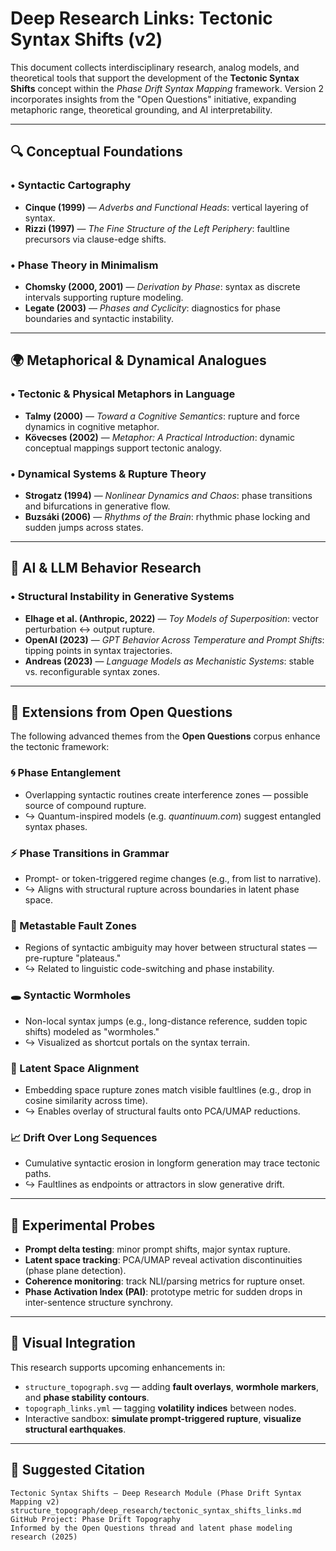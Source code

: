 # Deep Research Links: Tectonic Syntax Shifts (v2)

This document collects interdisciplinary research, analog models, and theoretical tools that support the development of the **Tectonic Syntax Shifts** concept within the *Phase Drift Syntax Mapping* framework. Version 2 incorporates insights from the "Open Questions" initiative, expanding metaphoric range, theoretical grounding, and AI interpretability.

---

## 🔍 Conceptual Foundations

### • Syntactic Cartography
- **Cinque (1999)** — *Adverbs and Functional Heads*: vertical layering of syntax.
- **Rizzi (1997)** — *The Fine Structure of the Left Periphery*: faultline precursors via clause-edge shifts.

### • Phase Theory in Minimalism
- **Chomsky (2000, 2001)** — *Derivation by Phase*: syntax as discrete intervals supporting rupture modeling.
- **Legate (2003)** — *Phases and Cyclicity*: diagnostics for phase boundaries and syntactic instability.

---

## 🌍 Metaphorical & Dynamical Analogues

### • Tectonic & Physical Metaphors in Language
- **Talmy (2000)** — *Toward a Cognitive Semantics*: rupture and force dynamics in cognitive metaphor.
- **Kövecses (2002)** — *Metaphor: A Practical Introduction*: dynamic conceptual mappings support tectonic analogy.

### • Dynamical Systems & Rupture Theory
- **Strogatz (1994)** — *Nonlinear Dynamics and Chaos*: phase transitions and bifurcations in generative flow.
- **Buzsáki (2006)** — *Rhythms of the Brain*: rhythmic phase locking and sudden jumps across states.

---

## 🧠 AI & LLM Behavior Research

### • Structural Instability in Generative Systems
- **Elhage et al. (Anthropic, 2022)** — *Toy Models of Superposition*: vector perturbation ↔ output rupture.
- **OpenAI (2023)** — *GPT Behavior Across Temperature and Prompt Shifts*: tipping points in syntax trajectories.
- **Andreas (2023)** — *Language Models as Mechanistic Systems*: stable vs. reconfigurable syntax zones.

---

## 🚧 Extensions from Open Questions

The following advanced themes from the **Open Questions** corpus enhance the tectonic framework:

### 🌀 Phase Entanglement
- Overlapping syntactic routines create interference zones — possible source of compound rupture.
- ↪ Quantum-inspired models (e.g. *quantinuum.com*) suggest entangled syntax phases.

### ⚡ Phase Transitions in Grammar
- Prompt- or token-triggered regime changes (e.g., from list to narrative).
- ↪ Aligns with structural rupture across boundaries in latent phase space.

### 🧩 Metastable Fault Zones
- Regions of syntactic ambiguity may hover between structural states — pre-rupture "plateaus."
- ↪ Related to linguistic code-switching and phase instability.

### 🕳️ Syntactic Wormholes
- Non-local syntax jumps (e.g., long-distance reference, sudden topic shifts) modeled as "wormholes."
- ↪ Visualized as shortcut portals on the syntax terrain.

### 🧠 Latent Space Alignment
- Embedding space rupture zones match visible faultlines (e.g., drop in cosine similarity across time).
- ↪ Enables overlay of structural faults onto PCA/UMAP reductions.

### 📈 Drift Over Long Sequences
- Cumulative syntactic erosion in longform generation may trace tectonic paths.
- ↪ Faultlines as endpoints or attractors in slow generative drift.

---

## 🧪 Experimental Probes

- **Prompt delta testing**: minor prompt shifts, major syntax rupture.
- **Latent space tracking**: PCA/UMAP reveal activation discontinuities (phase plane detection).
- **Coherence monitoring**: track NLI/parsing metrics for rupture onset.
- **Phase Activation Index (PAI)**: prototype metric for sudden drops in inter-sentence structure synchrony.

---

## 🧭 Visual Integration

This research supports upcoming enhancements in:

- `structure_topograph.svg` — adding **fault overlays**, **wormhole markers**, and **phase stability contours**.
- `topograph_links.yml` — tagging **volatility indices** between nodes.
- Interactive sandbox: **simulate prompt-triggered rupture**, **visualize structural earthquakes**.

---

## 🧠 Suggested Citation

```text
Tectonic Syntax Shifts — Deep Research Module (Phase Drift Syntax Mapping v2)  
structure_topograph/deep_research/tectonic_syntax_shifts_links.md  
GitHub Project: Phase Drift Topography  
Informed by the Open Questions thread and latent phase modeling research (2025)
